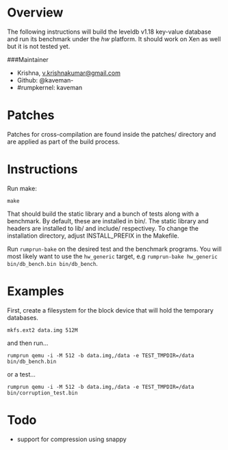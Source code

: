 Overview
========

The following instructions will build the leveldb v1.18 key-value database
and run its benchmark under the _hw_ platform. It should work on Xen as
well but it is not tested yet.

###Maintainer

* Krishna, v.krishnakumar@gmail.com
* Github: @kaveman-
* #rumpkernel: kaveman

Patches
=======

Patches for cross-compilation are found inside the patches/ directory and are
applied as part of the build process.

Instructions
============

Run make:

```
make
```

That should build the static library and a bunch of tests along with a
benchmark. By default, these are installed in bin/. The static library and
headers are installed to lib/ and include/ respectivey. To change the
installation directory, adjust INSTALL_PREFIX in the Makefile.

Run `rumprun-bake` on the desired test and the benchmark programs. You will most
likely want to use the `hw_generic` target, e.g `rumprun-bake hw_generic
bin/db_bench.bin bin/db_bench`.

Examples
========

First, create a filesystem for the block device that will hold the temporary
databases.

```
mkfs.ext2 data.img 512M
```

and then run...

```
rumprun qemu -i -M 512 -b data.img,/data -e TEST_TMPDIR=/data bin/db_bench.bin
```

or a test...

```
rumprun qemu -i -M 512 -b data.img,/data -e TEST_TMPDIR=/data bin/corruption_test.bin
```

Todo
====

- support for compression using snappy
